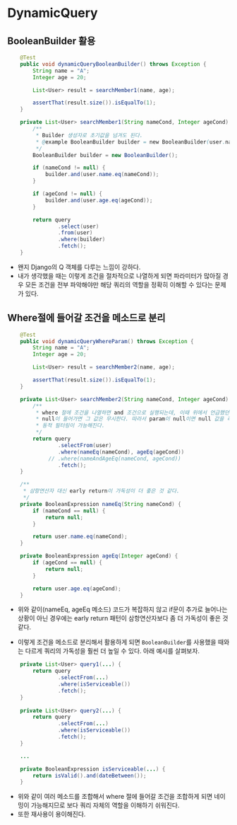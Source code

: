 # DynamicQuery

## BooleanBuilder 활용

```java
    @Test
    public void dynamicQueryBooleanBuilder() throws Exception {
        String name = "A";
        Integer age = 20;

        List<User> result = searchMember1(name, age);

        assertThat(result.size()).isEqualTo(1);
    }

    private List<User> searchMember1(String nameCond, Integer ageCond) {
        /**
         * Builder 생성자로 초기값을 넘겨도 된다.
         * @example BooleanBuilder builder = new BooleanBuilder(user.name.eq(userCond));
         */
        BooleanBuilder builder = new BooleanBuilder();

        if (nameCond != null) {
            builder.and(user.name.eq(nameCond));
        }

        if (ageCond != null) {
            builder.and(user.age.eq(ageCond));
        }

        return query
                .select(user)
                .from(user)
                .where(builder)
                .fetch();
    }
```

- 왠지 Django의 Q 객체를 다루는 느낌이 강하다. 
- 내가 생각했을 때는 이렇게 조건을 절차적으로 나열하게 되면 파라미터가 많아질 경우 모든 조건을 전부 파악해야만 해당 쿼리의 역할을 정확히 이해할 수 있다는 문제가 있다.

## Where절에 들어갈 조건을 메소드로 분리

```java
    @Test
    public void dynamicQueryWhereParam() throws Exception {
        String name = "A";
        Integer age = 20;

        List<User> result = searchMember2(name, age);

        assertThat(result.size()).isEqualTo(1);
    }

    private List<User> searchMember2(String nameCond, Integer ageCond) {
        /**
         * where 절에 조건을 나열하면 and 조건으로 실행되는데, 이때 위에서 언급했던 것처럼
         * null이 들어가면 그 값은 무시한다. 따라서 param이 null이면 null 값을 리턴함으로써
         * 동적 필터링이 가능해진다.
         */
        return query
                .selectFrom(user)
                .where(nameEq(nameCond), ageEq(ageCond))
             // .where(nameAndAgeEq(nameCond, ageCond))
                .fetch();
    }

    /**
     * 삼항연산자 대신 early return이 가독성이 더 좋은 것 같다.
     */
    private BooleanExpression nameEq(String nameCond) {
        if (nameCond == null) {
            return null;
        }

        return user.name.eq(nameCond);
    }

    private BooleanExpression ageEq(Integer ageCond) {
        if (ageCond == null) {
            return null;
        }

        return user.age.eq(ageCond);
    }
```
- 위와 같이(nameEq, ageEq 메소드) 코드가 복잡하지 않고 if문이 추가로 늘어나는 상황이 아닌 경우에는 early return 패턴이 삼항연산자보다 좀 더 가독성이 좋은 것 같다.
 
 
- 이렇게 조건을 메소드로 분리해서 활용하게 되면 `BooleanBuilder`를 사용했을 때와는 다르게 쿼리의 가독성을 훨씬 더 높일 수 있다. 아래 예시를 살펴보자.

```java
    private List<User> query1(...) {
        return query
                .selectFrom(...)
                .where(isServiceable())
                .fetch();
    }
    
    private List<User> query2(...) {
        return query
                .selectFrom(...)
                .where(isServiceable())
                .fetch();
    }

    ...

    private BooleanExpression isServiceable(...) {
        return isValid().and(dateBetween());
    }
```

- 위와 같이 여러 메소드를 조합해서 where 절에 들어갈 조건을 조합하게 되면 네이밍이 가능해지므로 보다 쿼리 자체의 역할을 이해하기 쉬워진다.
- 또한 재사용이 용이해진다.